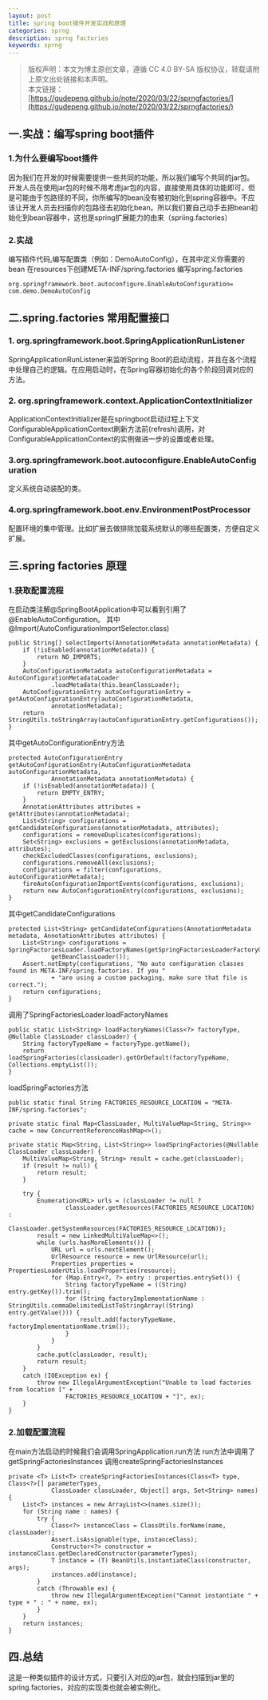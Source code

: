 ```yaml
---
layout: post
title: spring boot插件开发实战和原理
categories: sprng
description: sprng factories
keywords: sprng
---
```

>版权声明：本文为博主原创文章，遵循 CC 4.0 BY-SA 版权协议，转载请附上原文出处链接和本声明。  
本文链接：[https://gudepeng.github.io/note/2020/03/22/sprngfactories/](https://gudepeng.github.io/note/2020/03/22/sprngfactories/)

## 一.实战：编写spring boot插件
### 1.为什么要编写boot插件
因为我们在开发的时候需要提供一些共同的功能，所以我们编写个共同的jar包。开发人员在使用jar包的时候不用考虑jar包的内容，直接使用具体的功能即可，但是可能由于包路径的不同，你所编写的bean没有被初始化到spring容器中。不应该让开发人员去扫描你的包路径去初始化bean。所以我们要自己动手去把bean初始化到bean容器中，这也是spring扩展能力的由来（spriing.factories）

### 2.实战
编写插件代码,编写配置类（例如：DemoAutoConfig），在其中定义你需要的bean
在resources下创建META-INF/spring.factories
编写spring.factories
```
org.springframework.boot.autoconfigure.EnableAutoConfiguration=
com.demo.DemoAutoConfig
```

## 二.spring.factories 常用配置接口
### 1. org.springframework.boot.SpringApplicationRunListener 
SpringApplicationRunListener来监听Spring Boot的启动流程，并且在各个流程中处理自己的逻辑。在应用启动时，在Spring容器初始化的各个阶段回调对应的方法。

### 2. org.springframework.context.ApplicationContextInitializer
ApplicationContextInitializer是在springboot启动过程上下文 ConfigurableApplicationContext刷新方法前(refresh)调用，对ConfigurableApplicationContext的实例做进一步的设置或者处理。

### 3.org.springframework.boot.autoconfigure.EnableAutoConfiguration 
定义系统自动装配的类。

### 4.org.springframework.boot.env.EnvironmentPostProcessor
配置环境的集中管理。比如扩展去做排除加载系统默认的哪些配置类，方便自定义扩展。

## 三.spring factories 原理
### 1.获取配置流程
在启动类注解@SpringBootApplication中可以看到引用了@EnableAutoConfiguration。
其中@Import(AutoConfigurationImportSelector.class)
```
public String[] selectImports(AnnotationMetadata annotationMetadata) {
    if (!isEnabled(annotationMetadata)) {
        return NO_IMPORTS;
    }
    AutoConfigurationMetadata autoConfigurationMetadata = AutoConfigurationMetadataLoader
            .loadMetadata(this.beanClassLoader);
    AutoConfigurationEntry autoConfigurationEntry = getAutoConfigurationEntry(autoConfigurationMetadata,
            annotationMetadata);
    return StringUtils.toStringArray(autoConfigurationEntry.getConfigurations());
}
```
其中getAutoConfigurationEntry方法
```
protected AutoConfigurationEntry getAutoConfigurationEntry(AutoConfigurationMetadata autoConfigurationMetadata,
			AnnotationMetadata annotationMetadata) {
    if (!isEnabled(annotationMetadata)) {
        return EMPTY_ENTRY;
    }
    AnnotationAttributes attributes = getAttributes(annotationMetadata);
    List<String> configurations = getCandidateConfigurations(annotationMetadata, attributes);
    configurations = removeDuplicates(configurations);
    Set<String> exclusions = getExclusions(annotationMetadata, attributes);
    checkExcludedClasses(configurations, exclusions);
    configurations.removeAll(exclusions);
    configurations = filter(configurations, autoConfigurationMetadata);
    fireAutoConfigurationImportEvents(configurations, exclusions);
    return new AutoConfigurationEntry(configurations, exclusions);
}
```
其中getCandidateConfigurations
```
protected List<String> getCandidateConfigurations(AnnotationMetadata metadata, AnnotationAttributes attributes) {
    List<String> configurations = SpringFactoriesLoader.loadFactoryNames(getSpringFactoriesLoaderFactoryClass(),
            getBeanClassLoader());
    Assert.notEmpty(configurations, "No auto configuration classes found in META-INF/spring.factories. If you "
            + "are using a custom packaging, make sure that file is correct.");
    return configurations;
}
```
调用了SpringFactoriesLoader.loadFactoryNames
```
public static List<String> loadFactoryNames(Class<?> factoryType, @Nullable ClassLoader classLoader) {
    String factoryTypeName = factoryType.getName();
    return loadSpringFactories(classLoader).getOrDefault(factoryTypeName, Collections.emptyList());
}
```
loadSpringFactories方法
```
public static final String FACTORIES_RESOURCE_LOCATION = "META-INF/spring.factories";

private static final Map<ClassLoader, MultiValueMap<String, String>> cache = new ConcurrentReferenceHashMap<>();

private static Map<String, List<String>> loadSpringFactories(@Nullable ClassLoader classLoader) {
    MultiValueMap<String, String> result = cache.get(classLoader);
    if (result != null) {
        return result;
    }

    try {
        Enumeration<URL> urls = (classLoader != null ?
                classLoader.getResources(FACTORIES_RESOURCE_LOCATION) :
                ClassLoader.getSystemResources(FACTORIES_RESOURCE_LOCATION));
        result = new LinkedMultiValueMap<>();
        while (urls.hasMoreElements()) {
            URL url = urls.nextElement();
            UrlResource resource = new UrlResource(url);
            Properties properties = PropertiesLoaderUtils.loadProperties(resource);
            for (Map.Entry<?, ?> entry : properties.entrySet()) {
                String factoryTypeName = ((String) entry.getKey()).trim();
                for (String factoryImplementationName : StringUtils.commaDelimitedListToStringArray((String) entry.getValue())) {
                    result.add(factoryTypeName, factoryImplementationName.trim());
                }
            }
        }
        cache.put(classLoader, result);
        return result;
    }
    catch (IOException ex) {
        throw new IllegalArgumentException("Unable to load factories from location [" +
                FACTORIES_RESOURCE_LOCATION + "]", ex);
    }
}
```
### 2.加载配置流程
在main方法启动的时候我们会调用SpringApplication.run方法
run方法中调用了getSpringFactoriesInstances
调用createSpringFactoriesInstances
```
private <T> List<T> createSpringFactoriesInstances(Class<T> type, Class<?>[] parameterTypes,
			ClassLoader classLoader, Object[] args, Set<String> names) {
    List<T> instances = new ArrayList<>(names.size());
    for (String name : names) {
        try {
            Class<?> instanceClass = ClassUtils.forName(name, classLoader);
            Assert.isAssignable(type, instanceClass);
            Constructor<?> constructor = instanceClass.getDeclaredConstructor(parameterTypes);
            T instance = (T) BeanUtils.instantiateClass(constructor, args);
            instances.add(instance);
        }
        catch (Throwable ex) {
            throw new IllegalArgumentException("Cannot instantiate " + type + " : " + name, ex);
        }
    }
    return instances;
}
```
## 四.总结
这是一种类似插件的设计方式，只要引入对应的jar包，就会扫描到jar里的spring.factories，对应的实现类也就会被实例化。